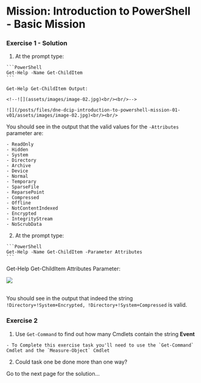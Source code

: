 # Mission: Introduction to PowerShell - Basic Mission

### Exercise 1 - Solution

  1. At the prompt type:

    ```PowerShell
    Get-Help -Name Get-ChildItem
    ```

    Get-Help Get-ChildItem Output:

    <!--![](assets/images/image-02.jpg)<br/><br/>-->

    ![](/posts/files/dne-dcip-introduction-to-powershell-mission-01-v01/assets/images/image-02.jpg)<br/><br/>

  You should see in the output that the valid values for the `-Attributes` parameter are:

    - ReadOnly
    - Hidden
    - System
    - Directory
    - Archive
    - Device
    - Normal
    - Temporary
    - SparseFile
    - ReparsePoint
    - Compressed
    - Offline
    - NotContentIndexed
    - Encrypted
    - IntegrityStream
    - NoScrubData

  2. At the prompt type:

    ```PowerShell
    Get-Help -Name Get-ChildItem -Parameter Attributes
    ```

  Get-Help Get-ChildItem Attributes Parameter:

  <!--![](assets/images/image-03.jpg)<br/><br/>-->

  ![](/posts/files/dne-dcip-introduction-to-powershell-mission-01-v01/assets/images/image-03.jpg)<br/><br/>

  You should see in the output that indeed the string `!Directory+!System+Encrypted, !Directory+!System+Compressed` is valid.

### Exercise 2

  1. Use `Get-Command` to find out how many Cmdlets  contain the string **Event**

    - To Complete this exercise task you'll need to use the `Get-Command` Cmdlet and the `Measure-Object` Cmdlet

  2. Could task one be done more than one way?

Go to the next page for the solution...
